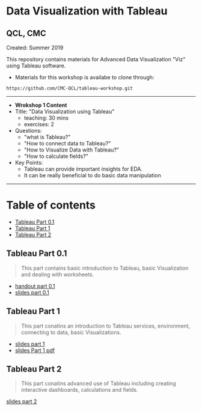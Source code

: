 # Data Visualization with Tableau
## QCL, CMC

Created: Summer 2019

This repository contains materials for Advanced Data Visualization "Viz" using Tableau software.

- Materials for this workshop is availabe to clone through:
```
https://github.com/CMC-QCL/tableau-workshop.git
```
---
- **Wrokshop 1 Content**
- Title: "Data Visualization using Tableau"
  - teaching: 30 mins
  - exercises: 2
- Questions:
  - "what is Tableau?"
  - "How to connect data to Tableau?"
  - "How to Visualize Data with Tableau?"
  - "How to calculate fields?"
- Key Points:
  - Tableau can provide important insights for EDA.
  - It can be really beneficial to do basic  data manipulation
  
---

Table of contents
===

<!-- TOC START min:1 max:3 link:true asterisk:false update:true -->
  - [Tableau Part 0.1](#tableau-part-0.1)
  - [Tableau Part 1](#tableau-part-1)
  - [Tableau Part 2](#tableau-part-2)
<!-- TOC END -->

## Tableau Part 0.1
> This part contains basic introduction to Tableau, basic Visualization and dealing with worksheets. 
- [handout part 0.1](Tableau/handout.md)
- [slides part 0.1](Tableau/Tableau_Presentation_part0_beginner.ipynb.ipynb)

## Tableau Part 1
> This part conatins an introduction to Tableau services, environment, connecting to data, basic Visualizations.
- [slides part 1](Tableau/Tableau_Presentation_part1.ipynb)
- [slides Part 1 pdf](Tableau/Tableau_Presentation_part1_slides.pdf)

## Tableau Part 2
> This part conatins advanced use of Tableau including creating interactive dashboards, calculations and fields.

[slides part 2](Tableau/Tableau_Presentation_part2.ipynb)
